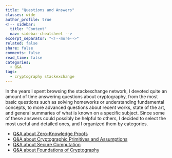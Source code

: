 ```yaml
---
title: "Questions and Answers"
classes: wide
author_profile: true
<!-- sidebar:
  title: "Content"
  nav: sidebar-cheatsheet -->
excerpt_separator: "<!--more-->"
related: false
share: false
comments: false
read_time: false
categories:
  - Q&A
tags:
  - cryptography stackexchange
---
```


<style>
div {
  text-align: justify;
  text-justify: inter-word;
}
</style>

In the years I spent browsing the stackexchange network, I devoted quite an amount of time answering questions about cryptography, from the most basic questions such as solving homeworks or understanding fundamental concepts, to more advanced questions about recent works, state of the art, and general summaries of what is known on a specific subject. Since some of these answers could possibly be helpful to others, I decided to select the most useful and detailed ones, and I organized them by categories.

- [Q&A about Zero-Knowledge Proofs](/QA-ZK/)
- [Q&A about Cryptographic Primitives and Assumptions](/QA-primitives/)
- [Q&A about Secure Computation](/QA-SC/)
- [Q&A about Foundations of Cryptography](/QA-foundations/)